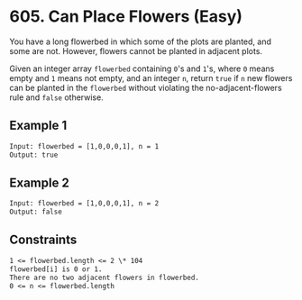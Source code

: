 # 605. Can Place Flowers (Easy)

You have a long flowerbed in which some of the plots are planted, and some are not. However, flowers cannot be planted in adjacent plots.

Given an integer array `flowerbed` containing `0`'s and `1`'s, where `0` means empty and `1` means not empty, and an integer `n`, return `true` if `n` new flowers can be planted in the `flowerbed` without violating the no-adjacent-flowers rule and `false` otherwise.

## Example 1

```txt
Input: flowerbed = [1,0,0,0,1], n = 1
Output: true
```

## Example 2

```txt
Input: flowerbed = [1,0,0,0,1], n = 2
Output: false
```

## Constraints

```txt
1 <= flowerbed.length <= 2 \* 104
flowerbed[i] is 0 or 1.
There are no two adjacent flowers in flowerbed.
0 <= n <= flowerbed.length
```
